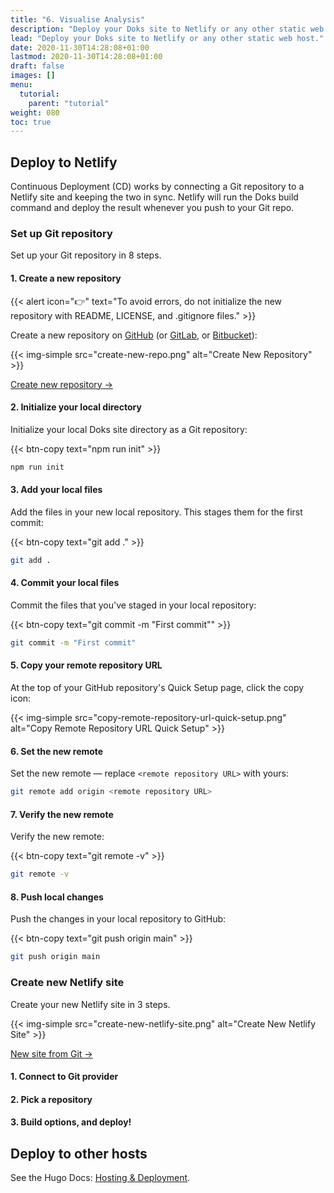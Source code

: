 ```yaml
---
title: "6. Visualise Analysis"
description: "Deploy your Doks site to Netlify or any other static web host."
lead: "Deploy your Doks site to Netlify or any other static web host."
date: 2020-11-30T14:28:08+01:00
lastmod: 2020-11-30T14:28:08+01:00
draft: false
images: []
menu: 
  tutorial:
    parent: "tutorial"
weight: 080
toc: true
---
```


## Deploy to Netlify

Continuous Deployment (CD) works by connecting a Git repository to a Netlify site and keeping the two in sync. Netlify will run the Doks build command and deploy the result whenever you push to your Git repo.

### Set up Git repository

Set up your Git repository in 8 steps.

#### 1. Create a new repository

{{< alert icon="👉" text="To avoid errors, do not initialize the new repository with README, LICENSE, and .gitignore files." >}}

Create a new repository on [GitHub](https://github.com/) (or [GitLab](https://gitlab.com/), or [Bitbucket](https://bitbucket.org/)):

{{< img-simple src="create-new-repo.png" alt="Create New Repository" >}}

[Create new repository →](https://github.com/new)

#### 2. Initialize your local directory

Initialize your local Doks site directory as a Git repository:

{{< btn-copy text="npm run init" >}}

```bash
npm run init
```

#### 3. Add your local files

Add the files in your new local repository. This stages them for the first commit:

{{< btn-copy text="git add ." >}}

```bash
git add .
```

#### 4. Commit your local files

Commit the files that you've staged in your local repository:

{{< btn-copy text="git commit -m \"First commit\"" >}}

```bash
git commit -m "First commit"
```

#### 5. Copy your remote repository URL

At the top of your GitHub repository's Quick Setup page, click the copy icon:

{{< img-simple src="copy-remote-repository-url-quick-setup.png" alt="Copy Remote Repository URL Quick Setup" >}}

#### 6. Set the new remote

Set the new remote — replace `<remote repository URL>` with yours:

```bash
git remote add origin <remote repository URL>
```

#### 7. Verify the new remote

Verify the new remote:

{{< btn-copy text="git remote -v" >}}

```bash
git remote -v
```

#### 8. Push local changes

Push the changes in your local repository to GitHub:

{{< btn-copy text="git push origin main" >}}

```bash
git push origin main
```

### Create new Netlify site

Create your new Netlify site in 3 steps.

{{< img-simple src="create-new-netlify-site.png" alt="Create New Netlify Site" >}}

[New site from Git →](https://app.netlify.com/start)

#### 1. Connect to Git provider

#### 2. Pick a repository

#### 3. Build options, and deploy!

## Deploy to other hosts

See the Hugo Docs: [Hosting & Deployment](https://gohugo.io/hosting-and-deployment/).
